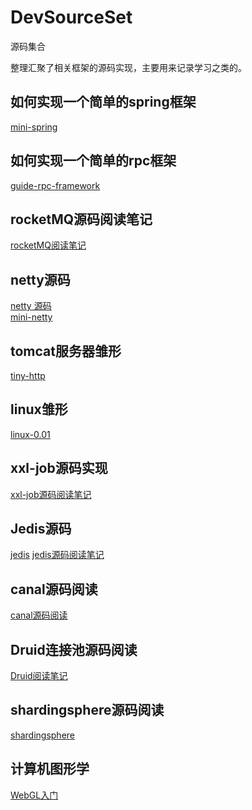 # DevSourceSet
源码集合

整理汇聚了相关框架的源码实现，主要用来记录学习之类的。

## 如何实现一个简单的spring框架
[mini-spring](https://github.com/DerekYRC/mini-spring)

## 如何实现一个简单的rpc框架
[guide-rpc-framework](https://github.com/Snailclimb/guide-rpc-framework)

## rocketMQ源码阅读笔记
[rocketMQ阅读笔记](https://gitee.com/sbbug/rocket-mqreading)

## netty源码

[netty 源码](https://github.com/netty/netty)  
[mini-netty](https://github.com/jackfo/mini-netty)

## tomcat服务器雏形
[tiny-http](https://github.com/EZLippi/Tinyhttpd)

## linux雏形
[linux-0.01](https://github.com/zavg/linux-0.01)

## xxl-job源码实现

[xxl-job源码阅读笔记](https://gitee.com/sbbug/xxl-job-reading)

## Jedis源码

[jedis](https://github.com/redis/jedis)
[jedis源码阅读笔记](https://gitee.com/sbbug/jedis)

## canal源码阅读

[canal源码阅读](https://gitee.com/sbbug/canal-reading)

## Druid连接池源码阅读

[Druid阅读笔记](https://gitee.com/sbbug/druid-reading)

## shardingsphere源码阅读
[shardingsphere](https://gitee.com/sbbug/shardingsphere-reading)

## 计算机图形学
[WebGL入门](https://github.com/TaroRound/webgl-cookbook)

